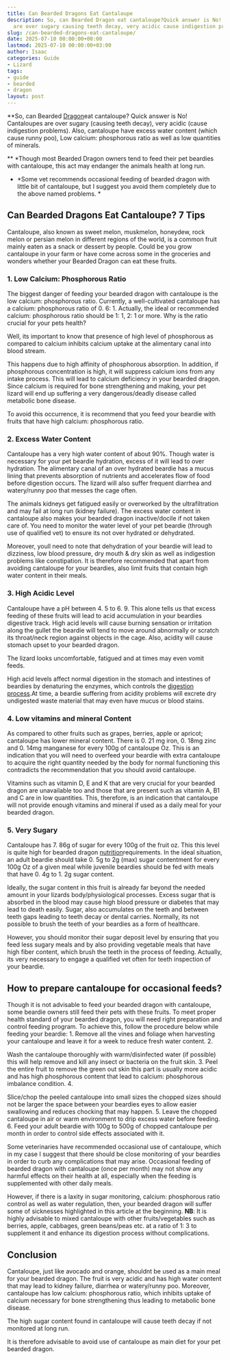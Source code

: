 ```yaml
---
title: Can Bearded Dragons Eat Cantaloupe
description: So, can Bearded Dragon eat cantaloupe?Quick answer is No! Cantaloupes
  are over sugary causing teeth decay, very acidic cause indigestion problems.
slug: /can-bearded-dragons-eat-cantaloupe/
date: 2025-07-10 00:00:00+00:00
lastmod: 2025-07-10 00:00:00+03:00
author: Isaac
categories: Guide
- Lizard
tags:
- guide
- bearded
- dragon
layout: post
---
```

**So, can Bearded [Dragon](https://pestpolicy.com/can-bearded-dragons-eat-bananas/)eat cantaloupe? Quick answer is No! Cantaloupes are over sugary (causing teeth decay), very acidic (cause indigestion problems). Also, cantaloupe have excess water content (which cause runny poo), Low calcium: phosphorous ratio as well as low quantities of minerals.

** *Though most Bearded Dragon owners tend to feed their pet beardies with cantaloupe, this act may endanger the animals health at long run.

* *Some vet recommends occasional feeding of bearded dragon with little bit of cantaloupe, but I suggest you avoid them completely due to the above named problems. *

##  Can Bearded Dragons Eat Cantaloupe? 7 Tips

Cantaloupe, also known as sweet melon, muskmelon, honeydew, rock melon or persian melon in different regions of the world, is a common fruit mainly eaten as a snack or dessert by people. Could be you grow cantaloupe in your farm or have come across some in the groceries and wonders whether your Bearded Dragon can eat these fruits.

###  1. Low Calcium: Phosphorous Ratio

The biggest danger of feeding your bearded dragon with cantaloupe is the low calcium: phosphorous ratio. Currently, a well-cultivated cantaloupe has a calcium: phosphorous ratio of 0. 6: 1. Actually, the ideal or recommended calcium: phosphorous ratio should be 1: 1, 2: 1 or more. Why is the ratio crucial for your pets health?

Well, its important to know that presence of high level of phosphorous as compared to calcium inhibits calcium uptake at the alimentary canal into blood stream.

This happens due to high affinity of phosphorous absorption. In addition, if phosphorous concentration is high, it will suppress calcium ions from any intake process. This will lead to calcium deficiency in your bearded dragon. Since calcium is required for bone strengthening and making, your pet lizard will end up suffering a very dangerous/deadly disease called metabolic bone disease.

To avoid this occurrence, it is recommend that you feed your beardie with fruits that have high calcium: phosphorous ratio.

###  2. Excess Water Content

Cantaloupe has a very high water content of about 90%. Though water is necessary for your pet beardie hydration, excess of it will lead to over hydration. The alimentary canal of an over hydrated beardie has a mucus lining that prevents absorption of nutrients and accelerates flow of food before digestion occurs. The lizard will also suffer frequent diarrhea and watery/runny poo that messes the cage often.

The animals kidneys get fatigued easily or overworked by the ultrafiltration and may fail at long run (kidney failure). The excess water content in cantaloupe also makes your bearded dragon inactive/docile if not taken care of. You need to monitor the water level of your pet beardie (through use of qualified vet) to ensure its not over hydrated or dehydrated.

Moreover, youll need to note that dehydration of your beardie will lead to dizziness, low blood pressure, dry mouth & dry skin as well as indigestion problems like constipation. It is therefore recommended that apart from avoiding cantaloupe for your beardies, also limit fruits that contain high water content in their meals.

###  3. High Acidic Level

Cantaloupe have a pH between 4. 5 to 6. 9. This alone tells us that excess feeding of these fruits will lead to acid accumulation in your beardies digestive track. High acid levels will cause burning sensation or irritation along the gullet the beardie will tend to move around abnormally or scratch its throat/neck region against objects in the cage. Also, acidity will cause stomach upset to your bearded dragon.

The lizard looks uncomfortable, fatigued and at times may even vomit feeds.

High acid levels affect normal digestion in the stomach and intestines of beardies by denaturing the enzymes, which controls the [digestion process](https://pestpolicy.com/can-bearded-dragons-eat-cucumbers/).At time, a beardie suffering from acidity problems will excrete dry undigested waste material that may even have mucus or blood stains.

###  4. Low vitamins and mineral Content

As compared to other fruits such as grapes, berries, apple or apricot; cantaloupe has lower mineral content. There is 0. 21 mg iron, 0. 18mg zinc and 0. 14mg manganese for every 100g of cantaloupe Oz. This is an indication that you will need to overfeed your beardie with extra cantaloupe to acquire the right quantity needed by the body for normal functioning this contradicts the recommendation that you should avoid cantaloupe.

Vitamins such as vitamin D, E and K that are very crucial for your bearded dragon are unavailable too and those that are present such as vitamin A, B1 and C are in low quantities. This, therefore, is an indication that cantaloupe will not provide enough vitamins and mineral if used as a daily meal for your bearded dragon.

###  5. Very Sugary

Cantaloupe has 7. 86g of sugar for every 100g of the fruit oz. This this level is quite high for bearded dragon [nutrition](https://pestpolicy.com/can-bearded-dragons-eat-apples/)requirements. In the ideal situation, an adult beardie should take 0. 5g to 2g (max) sugar contentment for every 100g Oz of a given meal while juvenile beardies should be fed with meals that have 0. 4g to 1. 2g sugar content.

Ideally, the sugar content in this fruit is already far beyond the needed amount in your lizards body/physiological processes. Excess sugar that is absorbed in the blood may cause high blood pressure or diabetes that may lead to death easily. Sugar, also accumulates on the teeth and between teeth gaps leading to teeth decay or dental carries. Normally, its not possible to brush the teeth of your beardies as a form of healthcare.

However, you should monitor their sugar deposit level by ensuring that you feed less sugary meals and by also providing vegetable meals that have high fiber content, which brush the teeth in the process of feeding. Actually, its very necessary to engage a qualified vet often for teeth inspection of your beardie.

##  How to prepare cantaloupe for occasional feeds?

Though it is not advisable to feed your bearded dragon with cantaloupe, some beardie owners still feed their pets with these fruits. To meet proper health standard of your bearded dragon, you will need right preparation and control feeding program. To achieve this, follow the procedure below while feeding your beardie: 1. Remove all the vines and foliage when harvesting your cantaloupe and leave it for a week to reduce fresh water content. 2.

Wash the cantaloupe thoroughly with warm/disinfected water (if possible) this will help remove and kill any insect or bacteria on the fruit skin. 3. Peel the entire fruit to remove the green out skin this part is usually more acidic and has high phosphorous content that lead to calcium: phosphorous imbalance condition. 4.

Slice/chop the peeled cantaloupe into small sizes the chopped sizes should not be larger the space between your beardies eyes to allow easier swallowing and reduces chocking that may happen. 5. Leave the chopped cantaloupe in air or warm environment to drip excess water before feeding. 6. Feed your adult beardie with 100g to 500g of chopped cantaloupe per month in order to control side effects associated with it.

Some veterinaries have recommended occasional use of cantaloupe, which in my case I suggest that there should be close monitoring of your beardies in order to curb any complications that may arise. Occasional feeding of bearded dragon with cantaloupe (once per month) may not show any harmful effects on their health at all, especially when the feeding is supplemented with other daily meals.

However, if there is a laxity in sugar monitoring, calcium: phosphorous ratio control as well as water regulation, then, your bearded dragon will suffer some of sicknesses highlighted in this article at the beginning. **NB**: It is highly advisable to mixed cantaloupe with other fruits/vegetables such as berries, apple, cabbages, green beans/peas etc. at a ratio of 1: 3 to supplement it and enhance its digestion process without complications.

##  Conclusion

Cantaloupe, just like avocado and orange, shouldnt be used as a main meal for your bearded dragon. The fruit is very acidic and has high water content that may lead to kidney failure, diarrhea or watery/runny poo. Moreover, cantaloupe has low calcium: phosphorous ratio, which inhibits uptake of calcium necessary for bone strengthening thus leading to metabolic bone disease.

The high sugar content found in cantaloupe will cause teeth decay if not monitored at long run.

It is therefore advisable to avoid use of cantaloupe as main diet for your pet bearded dragon.